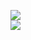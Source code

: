 [![](https://img.shields.io/badge/Made%20With-Github%20Spray-lightgrey.svg?style=for-the-badge&logo=github)](https://github.com/Annihil/github-spray#25385)  
[![](https://i.imgur.com/2DrTn0Z.gif)](https://github.com/Annihil/github-spray)